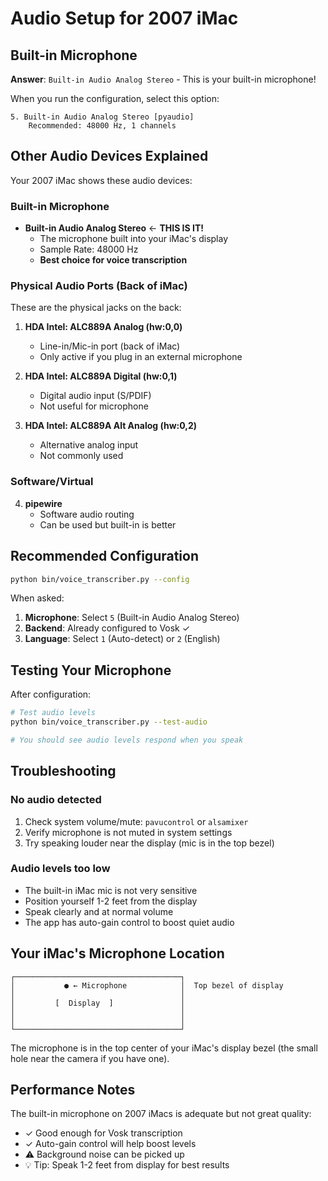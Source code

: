 # Audio Setup for 2007 iMac

## Built-in Microphone

**Answer**: `Built-in Audio Analog Stereo` - This is your built-in microphone!

When you run the configuration, select this option:
```
5. Built-in Audio Analog Stereo [pyaudio]
    Recommended: 48000 Hz, 1 channels
```

## Other Audio Devices Explained

Your 2007 iMac shows these audio devices:

### Built-in Microphone
- **Built-in Audio Analog Stereo** ← **THIS IS IT!**
  - The microphone built into your iMac's display
  - Sample Rate: 48000 Hz
  - **Best choice for voice transcription**

### Physical Audio Ports (Back of iMac)
These are the physical jacks on the back:

1. **HDA Intel: ALC889A Analog (hw:0,0)**
   - Line-in/Mic-in port (back of iMac)
   - Only active if you plug in an external microphone

2. **HDA Intel: ALC889A Digital (hw:0,1)**
   - Digital audio input (S/PDIF)
   - Not useful for microphone

3. **HDA Intel: ALC889A Alt Analog (hw:0,2)**
   - Alternative analog input
   - Not commonly used

### Software/Virtual
4. **pipewire**
   - Software audio routing
   - Can be used but built-in is better

## Recommended Configuration

```bash
python bin/voice_transcriber.py --config
```

When asked:
1. **Microphone**: Select `5` (Built-in Audio Analog Stereo)
2. **Backend**: Already configured to Vosk ✓
3. **Language**: Select `1` (Auto-detect) or `2` (English)

## Testing Your Microphone

After configuration:

```bash
# Test audio levels
python bin/voice_transcriber.py --test-audio

# You should see audio levels respond when you speak
```

## Troubleshooting

### No audio detected
1. Check system volume/mute: `pavucontrol` or `alsamixer`
2. Verify microphone is not muted in system settings
3. Try speaking louder near the display (mic is in the top bezel)

### Audio levels too low
- The built-in iMac mic is not very sensitive
- Position yourself 1-2 feet from the display
- Speak clearly and at normal volume
- The app has auto-gain control to boost quiet audio

## Your iMac's Microphone Location

```
┌─────────────────────────────────────┐
│           ● ← Microphone            │  Top bezel of display
│                                     │
│         [  Display  ]               │
│                                     │
│                                     │
└─────────────────────────────────────┘
```

The microphone is in the top center of your iMac's display bezel (the small hole near the camera if you have one).

## Performance Notes

The built-in microphone on 2007 iMacs is adequate but not great quality:
- ✓ Good enough for Vosk transcription
- ✓ Auto-gain control will help boost levels
- ⚠ Background noise can be picked up
- 💡 Tip: Speak 1-2 feet from display for best results
